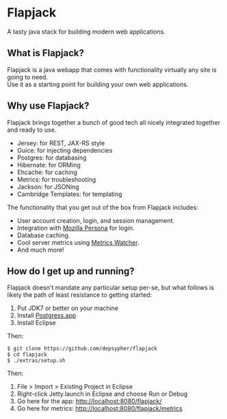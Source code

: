 # Flapjack
A tasty java stack for building modern web applications.

## What is Flapjack?
Flapjack is a java webapp that comes with functionality virtually any site is going to need.<br/>
Use it as a starting point for building your own web applications.

## Why use Flapjack?
Flapjack brings together a bunch of good tech all nicely integrated together and ready to use.

* Jersey: for REST, JAX-RS style
* Guice: for injecting dependencies
* Postgres: for databasing
* Hibernate: for ORMing
* Ehcache: for caching
* Metrics: for troubleshooting
* Jackson: for JSONing
* Cambridge Templates: for templating

The functionality that you get out of the box from Flapjack includes:

* User account creation, login, and session management.
* Integration with [Mozilla Persona](http://www.mozilla.org/en-US/persona/) for login.
* Database caching.
* Cool server metrics using [Metrics Watcher](https://github.com/benbertola/metrics-watcher).
* And much more!

## How do I get up and running?
Flapjack doesn't mandate any particular setup per-se, but what follows is likely the path of least resistance to getting started:

1. Put JDK7 or better on your machine
2. Install [Postgress.app](http://postgresapp.com/)
3. Install Eclipse

Then:

`$ git clone https://github.com/depsypher/flapjack`<br/>
`$ cd flapjack`<br/>
`$ ./extras/setup.sh`

Then:

1. File > Import > Existing Project in Eclipse
2. Right-click Jetty.launch in Eclipse and choose Run or Debug
3. Go here for the app: [http://localhost:8080/flapjack/](http://localhost:8080/flapjack/)
4. Go here for metrics: [http://localhost:8080/flapjack/metrics](http://localhost:8080/flapjack/metrics)

